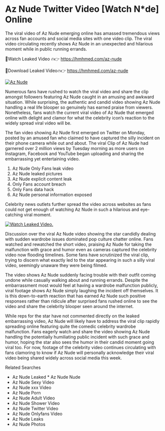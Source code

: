 ﻿# Az Nude Twitter Video [Watch N*de] Online

The viral video of ﻿Az Nude emerging online has amassed tremendous views across fan accounts and social media sites with one video clip. The viral video circulating recently shows ﻿Az Nude in an unexpected and hilarious moment while in public running errands. 

🔴Watch Leaked Video 🔥👉  https://hmhmed.com/az-nude 

🔴Download Leaked Video🔥👉  https://hmhmed.com/az-nude 

[![Az Nude](https://i.imgur.com/dJHk4Zq.gif)](https://hmhmed.com/az-nude)

Numerous fans have rushed to watch the viral video and share the clip amongst followers featuring ﻿Az Nude caught in an amusing and awkward situation. While surprising, the authentic and candid video showing ﻿Az Nude handling a real life blooper so genuinely has earned praise from viewers. Nonetheless, fans watch the current viral video of ﻿Az Nude that emerged online with delight and clamor for what the celebrity icon’s reaction to the widely spread viral video will be.

The fan video showing ﻿Az Nude first emerged on Twitter on Monday, posted by an amused fan who claimed to have captured the silly incident on their phone camera while out and about. The viral Clip of ﻿Az Nude had garnered over 2 million views by Tuesday morning as more users on Instagram, Facebook and YouTube began uploading and sharing the embarrassing yet entertaining video. 

1. ﻿Az Nude Only Fans leak video
2. ﻿Az Nude leaked pictures
3. ﻿Az Nude explicit content leak
4. Only Fans account breach
5. Only Fans data hack
6. ﻿Az Nude personal information exposed

Celebrity news outlets further spread the video across websites as fans could not get enough of watching ﻿Az Nude in such a hilarious and eye-catching viral moment. 

[![Watch Leaked Video.](https://miro.medium.com/v2/resize:fit:828/format:webp/1*cilzJN44JGOrTw9NJCrNHA.gif "Watch Leaked Video")](https://hmhmed.com/az-nude)

Discussion over the viral ﻿Az Nude video showing the star candidly dealing with sudden wardrobe issues dominated pop culture chatter online. Fans watched and rewatched the short video, praising ﻿Az Nude for taking the malfunction with grace and humor even as cameras captured the celebrity video now flooding timelines. Some fans have scrutinized the viral clip, trying to discern what exactly led to the star appearing in such a silly viral video, seemingly unaware they were being filmed.

The video shows ﻿Az Nude suddenly facing trouble with their outfit coming undone while casually walking about and running errands. Despite the embarrassment most would feel at having a wardrobe malfunction publicly, viral footage shows ﻿Az Nude simply laughing the incident off themselves. It is this down-to-earth reaction that has earned ﻿Az Nude such positive responses rather than ridicule after surprised fans rushed online to see the video and share the celebrity blooper seen around the internet.  

While reps for the star have not commented directly on the leaked embarrassing video, ﻿Az Nude will likely have to address the viral clip rapidly spreading online featuring quite the comedic celebrity wardrobe malfunction. Fans eagerly watch and share the video showing ﻿Az Nude handling the potentially humiliating public incident with such grace and humor, hoping the star also sees the humor in their candid moment going viral too. For now, footage of the celebrity video continues circulating with fans clamoring to know if ﻿Az Nude will personally acknowledge their viral video being shared widely across social media this week.

Related Searches
* ﻿Az Nude Leaked
﻿* Az Nude Nude
* ﻿Az Nude Sexy Video
* ﻿Az Nude xxx Video
* ﻿Az Nude Porn
* ﻿Az Nude Adult Video
* ﻿Az Nude Shower Video
* ﻿Az Nude Twitter Video
* ﻿Az Nude Onlyfans Video
* ﻿Az Nude Leaks
* ﻿Az Nude Photos